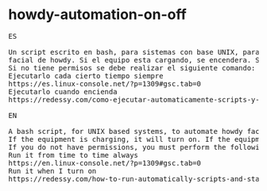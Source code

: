 # howdy-automation-on-off
<pre>
ES

Un script escrito en bash, para sistemas con base UNIX, para automatizar el encendido o apagado del reconocimiento
facial de howdy. Si el equipo esta cargando, se encendera. Si el equipo no esta cargando se apagara para ahorrar batería
Si no tiene permisos se debe realizar el siguiente comando: chmod +x howdy.sh
Ejecutarlo cada cierto tiempo siempre
https://es.linux-console.net/?p=1309#gsc.tab=0
Ejecutarlo cuando encienda
https://redessy.com/como-ejecutar-automaticamente-scripts-y-comandos-de-inicio-de-linux/

EN

A bash script, for UNIX based systems, to automate howdy facial recognition on or off. 
If the equipment is charging, it will turn on. If the equipment is not charging, it will turn off to save battery.
If you do not have permissions, you must perform the following command: chmod +x howdy.sh
Run it from time to time always
https://en.linux-console.net/?p=1309#gsc.tab=0
Run it when I turn on
https://redessy.com/how-to-run-automatically-scripts-and-start-commands-of-linux/
</pre>
